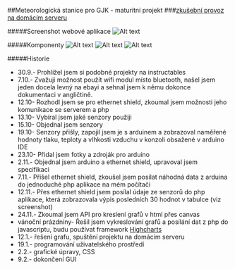 
##Meteorologická stanice pro GJK - maturitní projekt
###[zkušební provoz na domácím serveru](http://109.80.213.22/arduino/)

#####Screenshot webové aplikace
![Alt text](https://raw.githubusercontent.com/jardalzicar/meteo/master/pictures/Screen%20Shot%202015-02-22%20at%2017.10.50.png "Optional title")

#####Komponenty
![Alt text](https://raw.githubusercontent.com/jardalzicar/meteo/master/pictures/IMG_0740.JPG "Optional title")
![Alt text](https://raw.githubusercontent.com/jardalzicar/meteo/master/pictures/IMG_0759.JPG "Optional title")
![Alt text](https://raw.githubusercontent.com/jardalzicar/meteo/master/pictures/IMG_0773.JPG "Optional title")

#####Historie
- 30.9.- Prohlížel jsem si podobné projekty na instructables
- 7.10.- Zvažuji možnost použít wifi modul místo bluetooth, našel jsem jeden docela levný na ebayi a sehnal 
                  jsem k němu dokonce dokumentaci v angličtině.
- 12.10- Rozhodl jsem se pro ethernet shield, zkoumal jsem možnosti jeho komunikace se serverem a php
- 13.10- Vybíral jsem jaké senzory použiji
- 15.10- Objednal jsem senzory
- 19.10- Senzory přišly, zapojil jsem je s arduinem a zobrazoval naměřené hodnoty tlaku, teploty
                  a vlhkosti vzduchu v konzoli obsažené v arduino IDE
- 23.10- Přidal jsem fotky a zdroják pro arduino
- 2.11.- Objednal jsem arduino a ethernet shield, upravoval jsem specifikaci
- 7.11.- Přišel ethernet  shield, zkoušel jsem posílat náhodná data z arduina do jednoduché php
         aplikace na mém počítači
- 12.11.- Přes ethernet shield jsem posílal údaje ze senzorů do php aplikace, která zobrazovala
         výpis posledních 30 hodnot v tabulce (viz screenshot)
- 24.11.- Zkoumal jsem API pro kreslení grafů v html přes canvas 
- vánoční prázdniny- Řešil jsem vykreslování grafů a posílání dat z php do javascriptu, budu používat
  framework [Highcharts](http://www.highcharts.com)
- 12.1.- řešení grafu, spuštění projektu na domácím serveru
- 19.1.- programování uživatelského prostředí
- 2.2.- grafické úpravy, CSS
- 9.2.- dokončení GUI
